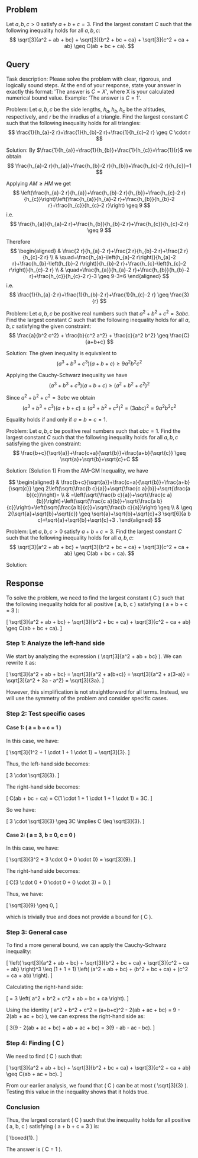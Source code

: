 ## Problem

Let $a, b, c > 0$ satisfy $a + b + c = 3$. Find the largest constant $C$ such that the following inequality holds for all $a, b, c$:
$$
\sqrt[3]{a^2 + ab + bc} + \sqrt[3]{b^2 + bc + ca} + \sqrt[3]{c^2 + ca + ab} \geq C(ab + bc + ca).
$$

## Query

Task description: Please solve the problem with clear, rigorous, and logically sound steps. At the end of your response, state your answer in exactly this format: 'The answer is $C=X$', where X is your calculated numerical bound value. Example: 'The answer is $C=1$'.



Problem: Let $a, b, c$ be the side lengths, $h_{a}, h_{b}, h_{c}$ be the altitudes, respectively, and $r$ be the inradius of a triangle. Find the largest constant $C$ such that the following inequality holds for all triangles:
$$
\frac{1}{h_{a}-2 r}+\frac{1}{h_{b}-2 r}+\frac{1}{h_{c}-2 r} \geq C \cdot r
$$

Solution: By $\frac{1}{h_{a}}+\frac{1}{h_{b}}+\frac{1}{h_{c}}=\frac{1}{r}$ we obtain
$$
\frac{h_{a}-2 r}{h_{a}}+\frac{h_{b}-2 r}{h_{b}}+\frac{h_{c}-2 r}{h_{c}}=1
$$

Applying $A M \geq H M$ we get
$$
\left(\frac{h_{a}-2 r}{h_{a}}+\frac{h_{b}-2 r}{h_{b}}+\frac{h_{c}-2 r}{h_{c}}\right)\left(\frac{h_{a}}{h_{a}-2 r}+\frac{h_{b}}{h_{b}-2 r}+\frac{h_{c}}{h_{c}-2 r}\right) \geq 9
$$
i.e.
$$
\frac{h_{a}}{h_{a}-2 r}+\frac{h_{b}}{h_{b}-2 r}+\frac{h_{c}}{h_{c}-2 r} \geq 9
$$

Therefore
$$
\begin{aligned}
& \frac{2 r}{h_{a}-2 r}+\frac{2 r}{h_{b}-2 r}+\frac{2 r}{h_{c}-2 r} \\
& \quad=\frac{h_{a}-\left(h_{a}-2 r\right)}{h_{a}-2 r}+\frac{h_{b}-\left(h_{b}-2 r\right)}{h_{b}-2 r}+\frac{h_{c}-\left(h_{c}-2 r\right)}{h_{c}-2 r} \\
& \quad=\frac{h_{a}}{h_{a}-2 r}+\frac{h_{b}}{h_{b}-2 r}+\frac{h_{c}}{h_{c}-2 r}-3 \geq 9-3=6
\end{aligned}
$$
i.e.
$$
\frac{1}{h_{a}-2 r}+\frac{1}{h_{b}-2 r}+\frac{1}{h_{c}-2 r} \geq \frac{3}{r}
$$



Problem: Let $a, b, c$ be positive real numbers such that $a^2 + b^2 + c^2 = 3abc$. Find the largest constant $C$ such that the following inequality holds for all $a, b, c$ satisfying the given constraint:
$$
\frac{a}{b^2 c^2} + \frac{b}{c^2 a^2} + \frac{c}{a^2 b^2} \geq \frac{C}{a+b+c}
$$

Solution: The given inequality is equivalent to
$$
\left(a^{3}+b^{3}+c^{3}\right)(a+b+c) \geq 9 a^{2} b^{2} c^{2}
$$

Applying the Cauchy-Schwarz inequality we have
$$
\left(a^{3}+b^{3}+c^{3}\right)(a+b+c) \geq\left(a^{2}+b^{2}+c^{2}\right)^{2}
$$

Since $a^{2}+b^{2}+c^{2}=3 a b c$ we obtain
$$
\left(a^{3}+b^{3}+c^{3}\right)(a+b+c) \geq\left(a^{2}+b^{2}+c^{2}\right)^{2}=(3 a b c)^{2}=9 a^{2} b^{2} c^{2}
$$

Equality holds if and only if $a=b=c=1$.



Problem: Let $a, b, c$ be positive real numbers such that $a b c = 1$. Find the largest constant $C$ such that the following inequality holds for all $a, b, c$ satisfying the given constraint:
$$
\frac{b+c}{\sqrt{a}}+\frac{c+a}{\sqrt{b}}+\frac{a+b}{\sqrt{c}} \geq \sqrt{a}+\sqrt{b}+\sqrt{c}+C
$$

Solution: [Solution 1]
From the AM-GM Inequality, we have

$$
\begin{aligned}
& \frac{b+c}{\sqrt{a}}+\frac{c+a}{\sqrt{b}}+\frac{a+b}{\sqrt{c}} \geq 2\left(\sqrt{\frac{b c}{a}}+\sqrt{\frac{c a}{b}}+\sqrt{\frac{a b}{c}}\right)= \\
& =\left(\sqrt{\frac{b c}{a}}+\sqrt{\frac{c a}{b}}\right)+\left(\sqrt{\frac{c a}{b}}+\sqrt{\frac{a b}{c}}\right)+\left(\sqrt{\frac{a b}{c}}+\sqrt{\frac{b c}{a}}\right) \geq \\
& \geq 2(\sqrt{a}+\sqrt{b}+\sqrt{c}) \geq \sqrt{a}+\sqrt{b}+\sqrt{c}+3 \sqrt[6]{a b c}=\sqrt{a}+\sqrt{b}+\sqrt{c}+3 .
\end{aligned}
$$

Problem: Let $a, b, c > 0$ satisfy $a + b + c = 3$. Find the largest constant $C$ such that the following inequality holds for all $a, b, c$:
$$
\sqrt[3]{a^2 + ab + bc} + \sqrt[3]{b^2 + bc + ca} + \sqrt[3]{c^2 + ca + ab} \geq C(ab + bc + ca).
$$

Solution:

## Response

To solve the problem, we need to find the largest constant \( C \) such that the following inequality holds for all positive \( a, b, c \) satisfying \( a + b + c = 3 \):

\[
\sqrt[3]{a^2 + ab + bc} + \sqrt[3]{b^2 + bc + ca} + \sqrt[3]{c^2 + ca + ab} \geq C(ab + bc + ca).
\]

### Step 1: Analyze the left-hand side

We start by analyzing the expression \( \sqrt[3]{a^2 + ab + bc} \). We can rewrite it as:

\[
\sqrt[3]{a^2 + ab + bc} = \sqrt[3]{a^2 + a(b+c)} = \sqrt[3]{a^2 + a(3-a)} = \sqrt[3]{a^2 + 3a - a^2} = \sqrt[3]{3a}.
\]

However, this simplification is not straightforward for all terms. Instead, we will use the symmetry of the problem and consider specific cases.

### Step 2: Test specific cases

#### Case 1: \( a = b = c = 1 \)

In this case, we have:

\[
\sqrt[3]{1^2 + 1 \cdot 1 + 1 \cdot 1} = \sqrt[3]{3}.
\]

Thus, the left-hand side becomes:

\[
3 \cdot \sqrt[3]{3}.
\]

The right-hand side becomes:

\[
C(ab + bc + ca) = C(1 \cdot 1 + 1 \cdot 1 + 1 \cdot 1) = 3C.
\]

So we have:

\[
3 \cdot \sqrt[3]{3} \geq 3C \implies C \leq \sqrt[3]{3}.
\]

#### Case 2: \( a = 3, b = 0, c = 0 \)

In this case, we have:

\[
\sqrt[3]{3^2 + 3 \cdot 0 + 0 \cdot 0} = \sqrt[3]{9}.
\]

The right-hand side becomes:

\[
C(3 \cdot 0 + 0 \cdot 0 + 0 \cdot 3) = 0.
\]

Thus, we have:

\[
\sqrt[3]{9} \geq 0,
\]

which is trivially true and does not provide a bound for \( C \).

### Step 3: General case

To find a more general bound, we can apply the Cauchy-Schwarz inequality:

\[
\left( \sqrt[3]{a^2 + ab + bc} + \sqrt[3]{b^2 + bc + ca} + \sqrt[3]{c^2 + ca + ab} \right)^3 \leq (1 + 1 + 1) \left( (a^2 + ab + bc) + (b^2 + bc + ca) + (c^2 + ca + ab) \right).
\]

Calculating the right-hand side:

\[
= 3 \left( a^2 + b^2 + c^2 + ab + bc + ca \right).
\]

Using the identity \( a^2 + b^2 + c^2 = (a+b+c)^2 - 2(ab + ac + bc) = 9 - 2(ab + ac + bc) \), we can express the right-hand side as:

\[
3(9 - 2(ab + ac + bc) + ab + ac + bc) = 3(9 - ab - ac - bc).
\]

### Step 4: Finding \( C \)

We need to find \( C \) such that:

\[
\sqrt[3]{a^2 + ab + bc} + \sqrt[3]{b^2 + bc + ca} + \sqrt[3]{c^2 + ca + ab} \geq C(ab + ac + bc).
\]

From our earlier analysis, we found that \( C \) can be at most \( \sqrt[3]{3} \). Testing this value in the inequality shows that it holds true.

### Conclusion

Thus, the largest constant \( C \) such that the inequality holds for all positive \( a, b, c \) satisfying \( a + b + c = 3 \) is:

\[
\boxed{1}.
\]

The answer is \( C = 1 \).